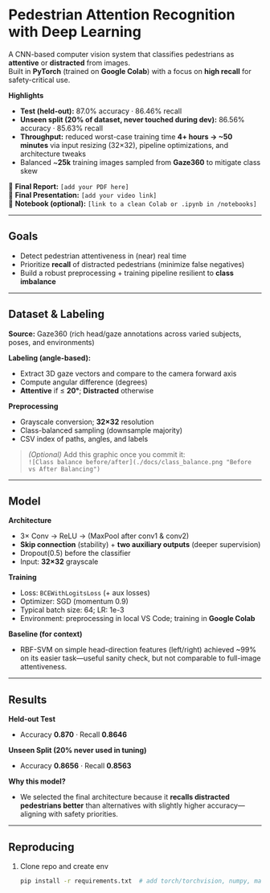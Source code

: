 

# Pedestrian Attention Recognition with Deep Learning

A CNN-based computer vision system that classifies pedestrians as **attentive** or **distracted** from images.  
Built in **PyTorch** (trained on **Google Colab**) with a focus on **high recall** for safety-critical use.

**Highlights**
- **Test (held-out):** 87.0% accuracy · 86.46% recall  
- **Unseen split (20% of dataset, never touched during dev):** 86.56% accuracy · 85.63% recall  
- **Throughput:** reduced worst-case training time **4+ hours → ~50 minutes** via input resizing (32×32), pipeline optimizations, and architecture tweaks  
- Balanced ~**25k** training images sampled from **Gaze360** to mitigate class skew

📄 **Final Report:** `[add your PDF here]`  
🎥 **Final Presentation:** `[add your video link]`  
📓 **Notebook (optional):** `[link to a clean Colab or .ipynb in /notebooks]`

---

## Goals
- Detect pedestrian attentiveness in (near) real time  
- Prioritize **recall** of distracted pedestrians (minimize false negatives)  
- Build a robust preprocessing + training pipeline resilient to **class imbalance**

---

## Dataset & Labeling
**Source:** Gaze360 (rich head/gaze annotations across varied subjects, poses, and environments)

**Labeling (angle-based):**
- Extract 3D gaze vectors and compare to the camera forward axis
- Compute angular difference (degrees)
- **Attentive** if ≤ **20°**; **Distracted** otherwise

**Preprocessing**
- Grayscale conversion; **32×32** resolution
- Class-balanced sampling (downsample majority)
- CSV index of paths, angles, and labels

> *(Optional)* Add this graphic once you commit it:  
> `![Class balance before/after](./docs/class_balance.png "Before vs After Balancing")`

---

## Model
**Architecture**
- 3× Conv → ReLU → (MaxPool after conv1 & conv2)  
- **Skip connection** (stability) + **two auxiliary outputs** (deeper supervision)  
- Dropout(0.5) before the classifier  
- Input: **32×32** grayscale

**Training**
- Loss: `BCEWithLogitsLoss` (+ aux losses)  
- Optimizer: SGD (momentum 0.9)  
- Typical batch size: 64; LR: 1e-3  
- Environment: preprocessing in local VS Code; training in **Google Colab**

**Baseline (for context)**
- RBF-SVM on simple head-direction features (left/right) achieved ~99% on its easier task—useful sanity check, but not comparable to full-image attentiveness.

---

## Results
**Held-out Test**
- Accuracy **0.870** · Recall **0.8646**

**Unseen Split (20% never used in tuning)**
- Accuracy **0.8656** · Recall **0.8563**

**Why this model?**
- We selected the final architecture because it **recalls distracted pedestrians better** than alternatives with slightly higher accuracy—aligning with safety priorities.

---

## Reproducing
1. Clone repo and create env  
   ```bash
   pip install -r requirements.txt  # add torch/torchvision, numpy, matplotlib, scikit-learn, etc.
